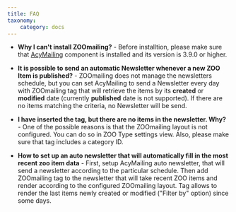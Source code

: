 ```yaml
---
title: FAQ
taxonomy:
    category: docs
---
```

* **Why I can't install ZOOmailing?** - Before installtion, please make sure that [AcyMailing](https://www.acyba.com/acymailing.html) component is installed and its version is 3.9.0 or higher. 

* **It is possible to send an automatic Newsletter whenever a new ZOO Item is published?** - ZOOmailing does not manage the newsletters schedule, but you can set AcyMailing to send a Newsletter every day with ZOOmailing tag that will retrieve the items by its **created** or **modified** date (currently **published** date is not supported). If there are no items matching the criteria, no Newsletter will be send.

* **I have inserted the tag, but there are no items in the newsletter. Why?** - One of the possible reasons is that the ZOOmailing layout is not configured. You can do so in ZOO Type settings view. Also, please make sure that tag includes a category ID. 

* **How to set up an auto newsletter that will automatically fill in the most recent zoo item data** - First, setup AcyMailing auto newsletter, that will send a newsletter according to the particular schedule. Then add ZOOmailing tag to the newsletter that will take recent ZOO items and render according to the configured ZOOmailing layout. Tag allows to render the last items newly created or modified ("Filter by" option) since some days. 
